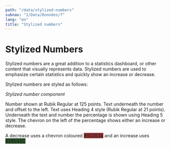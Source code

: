 ```yaml
---
path: "/data/stylized-numbers"
subnav: "1/Data/Données/7"
lang: "en"
title: "Stylized numbers"
---
```



# Stylized Numbers

Stylized numbers are a great addition to a statistics dashboard, or other content that visually represents data. Stylized numbers are used to emphasize certain statistics and quickly show an increase or decrease.

Stylized numbers are styled as follows:

*Stylized number component*

Number shown at Rubik Regular at 125 points. Text underneath the number and offset to the left. Text uses Heading 4 style \(Rubik Regular at 21 points\). Underneath the text and number the percentage is shown using Heading 5 style. The chevron on the left of the percentage shows either an increase or decrease.

A decrease uses a chevron coloured <badge style="background-color: #923534">#923534</badge> and an increase uses <badge style="background-color: #2B542C">#2B542C</badge>
